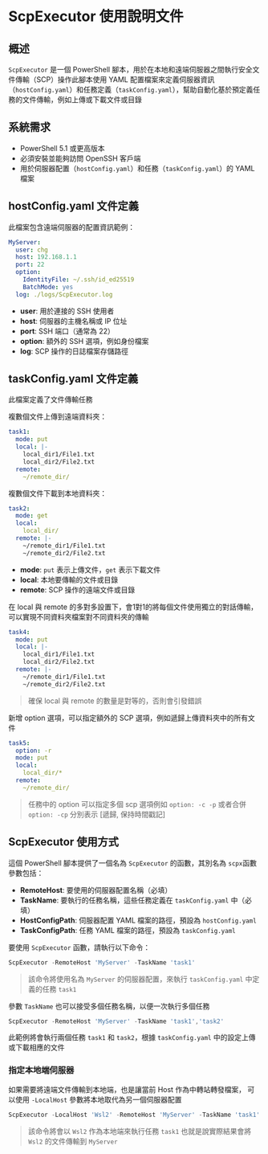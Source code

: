 # ScpExecutor 使用說明文件

## 概述

`ScpExecutor` 是一個 PowerShell 腳本，用於在本地和遠端伺服器之間執行安全文件傳輸（SCP）操作此腳本使用 YAML 配置檔案來定義伺服器資訊（`hostConfig.yaml`）和任務定義（`taskConfig.yaml`），幫助自動化基於預定義任務的文件傳輸，例如上傳或下載文件或目錄

## 系統需求

- PowerShell 5.1 或更高版本
- 必須安裝並能夠訪問 OpenSSH 客戶端
- 用於伺服器配置（`hostConfig.yaml`）和任務（`taskConfig.yaml`）的 YAML 檔案

## hostConfig.yaml 文件定義

此檔案包含遠端伺服器的配置資訊範例：

```yaml
MyServer:
  user: chg
  host: 192.168.1.1
  port: 22
  option:
    IdentityFile: ~/.ssh/id_ed25519
    BatchMode: yes
  log: ./logs/ScpExecutor.log
```

- **user**: 用於連接的 SSH 使用者
- **host**: 伺服器的主機名稱或 IP 位址
- **port**: SSH 端口（通常為 22）
- **option**: 額外的 SSH 選項，例如身份檔案
- **log**: SCP 操作的日誌檔案存儲路徑

## taskConfig.yaml 文件定義

此檔案定義了文件傳輸任務

複數個文件上傳到遠端資料夾：

```yaml
task1:
  mode: put
  local: |-
    local_dir1/File1.txt
    local_dir2/File2.txt
  remote:
    ~/remote_dir/
```

複數個文件下載到本地資料夾：

```yaml
task2:
  mode: get
  local:
    local_dir/
  remote: |-
    ~/remote_dir1/File1.txt
    ~/remote_dir2/File2.txt
```

- **mode**: `put` 表示上傳文件，`get` 表示下載文件
- **local**: 本地要傳輸的文件或目錄
- **remote**: SCP 操作的遠端文件或目錄

在 local 與 remote 的多對多設置下，會1對1的將每個文件使用獨立的對話傳輸，可以實現不同資料夾檔案對不同資料夾的傳輸

```yaml
task4:
  mode: put
  local: |-
    local_dir1/File1.txt
    local_dir2/File2.txt
  remote: |-
    ~/remote_dir1/File1.txt
    ~/remote_dir2/File2.txt
```

> 確保 local 與 remote 的數量是對等的，否則會引發錯誤

新增 option 選項，可以指定額外的 SCP 選項，例如遞歸上傳資料夾中的所有文件

```yaml
task5:
  option: -r
  mode: put
  local:
    local_dir/*
  remote:
    ~/remote_dir/
```

> 任務中的 option 可以指定多個 scp 選項例如 `option: -c -p`
> 或者合併 `option: -cp` 分別表示 [遞歸, 保持時間戳記]

## ScpExecutor 使用方式

這個 PowerShell 腳本提供了一個名為 `ScpExecutor` 的函數，其別名為 `scpx`函數參數包括：

- **RemoteHost**: 要使用的伺服器配置名稱（必填）
- **TaskName**: 要執行的任務名稱，這些任務定義在 `taskConfig.yaml` 中（必填）
- **HostConfigPath**: 伺服器配置 YAML 檔案的路徑，預設為 `hostConfig.yaml`
- **TaskConfigPath**: 任務 YAML 檔案的路徑，預設為 `taskConfig.yaml`

要使用 `ScpExecutor` 函數，請執行以下命令：

```powershell
ScpExecutor -RemoteHost 'MyServer' -TaskName 'task1'
```

> 該命令將使用名為 `MyServer` 的伺服器配置，來執行 `taskConfig.yaml` 中定義的任務 `task1`

參數 `TaskName` 也可以接受多個任務名稱，以便一次執行多個任務

```powershell
ScpExecutor -RemoteHost 'MyServer' -TaskName 'task1','task2'
```

此範例將會執行兩個任務 `task1` 和 `task2`，根據 `taskConfig.yaml` 中的設定上傳或下載相應的文件


### 指定本地端伺服器

如果需要將遠端文件傳輸到本地端，也是讓當前 Host 作為中轉站轉發檔案，
可以使用 `-LocalHost` 參數將本地取代為另一個伺服器配置

```powershell
ScpExecutor -LocalHost 'Wsl2' -RemoteHost 'MyServer' -TaskName 'task1'
```

> 該命令將會以 `Wsl2` 作為本地端來執行任務 `task1`
> 也就是說實際結果會將 `Wsl2` 的文件傳輸到 `MyServer`
